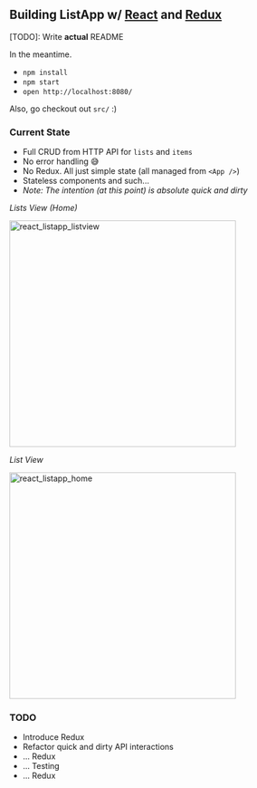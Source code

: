 ## Building ListApp w/ [React](https://facebook.github.io/react/) and [Redux](http://redux.js.org/)

[TODO]: Write **actual** README

In the meantime.

- `npm install`
- `npm start`
- `open http://localhost:8080/`

Also, go checkout out `src/` :)

### Current State

- Full CRUD from HTTP API for `lists` and `items`
- No error handling :sweat_smile:
- No Redux. All just simple state (all managed from `<App />`)
- Stateless components and such...
- _Note: The intention (at this point) is absolute quick and dirty_

*Lists View (Home)*

<img width="400" alt="react_listapp_listview" src="https://cloud.githubusercontent.com/assets/1240178/12118724/4d27f6ba-b385-11e5-9150-1f7ae8c4aaf2.png">

*List View*

<img width="400" alt="react_listapp_home" src="https://cloud.githubusercontent.com/assets/1240178/12118723/4d27a606-b385-11e5-9c3c-c2163691cfd0.png">


### TODO
- Introduce Redux
- Refactor quick and dirty API interactions
- ... Redux
- ... Testing
- ... Redux
